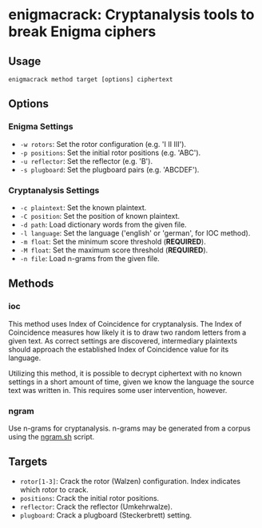 # enigmacrack: Cryptanalysis tools to break Enigma ciphers

## Usage

```shell
enigmacrack method target [options] ciphertext
```

## Options

### Enigma Settings

* `-w rotors`: Set the rotor configuration (e.g. 'I II III').
* `-p positions`: Set the initial rotor positions (e.g. 'ABC').
* `-u reflector`: Set the reflector (e.g. 'B').
* `-s plugboard`: Set the plugboard pairs (e.g. 'ABCDEF').

### Cryptanalysis Settings

* `-c plaintext`: Set the known plaintext.
* `-C position`: Set the position of known plaintext.
* `-d path`: Load dictionary words from the given file.
* `-l language`: Set the language ('english' or 'german', for IOC method).
* `-m float`: Set the minimum score threshold (**REQUIRED**).
* `-M float`: Set the maximum score threshold (**REQUIRED**).
* `-n file`: Load n-grams from the given file.

## Methods

### ioc

This method uses Index of Coincidence for cryptanalysis. The Index of Coincidence measures how
likely it is to draw two random letters from a given text. As correct settings are discovered,
intermediary plaintexts should approach the established Index of Coincidence value for its language.

Utilizing this method, it is possible to decrypt ciphertext with no known settings in a short amount of time,
given we know the language the source text was written in. This requires some user intervention, however.

### ngram

Use n-grams for cryptanalysis. n-grams may be generated from a corpus using the [ngram.sh](../tools/ngram.sh)
script.

## Targets

* `rotor[1-3]`: Crack the rotor (Walzen) configuration. Index indicates which rotor to crack.
* `positions`: Crack the initial rotor positions.
* `reflector`: Crack the reflector (Umkehrwalze).
* `plugboard`: Crack a plugboard (Steckerbrett) setting.
